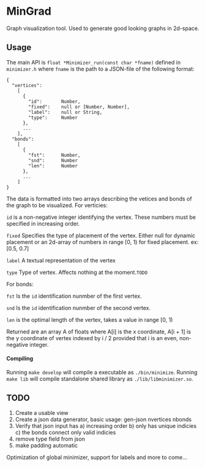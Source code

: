 # MinGrad

Graph visualization tool. Used to generate good looking graphs in 2d-space.

## Usage

The main API is `float *Minimizer_run(const char *fname)` defined in `minimizer.h` where 
`fname` is the path to a JSON-file of the following format:

```
{
  "vertices":
    [
      {
        "id":       Number,
        "fixed":    null or [Number, Number],
        "label":    null or String,
        "type":     Number
      },
      ...
    ],
  "bonds":
    [
      {
        "fst":      Number,
        "snd":      Number
        "len":      Number
      },
      ...
    ]
}
```

The data is formatted into two arrays describing the vetices and bonds of the
graph to be visualized. For verticies: 

`id` is a non-negative integer identifying the vertex. These numbers must be
specified in increasing order.

`fixed` Specifies the type of placement of the vertex. Either null for dynamic
placement or an 2d-array of numbers in range [0, 1) for fixed placement. ex:
[0.5, 0.7]

`label` A textual representation of the vertex

`type` Type of vertex. Affects nothing at the moment.`TODO`

For bonds:

`fst` Is the `id` identification nunmber of the first vertex.

`snd` Is the `id` identification nunmber of the second vertex.

`len` is the optimal length of the vertex, takes a value in range [0, 1)

Returned are an array A of floats where A[i] is the x coordinate, A[i + 1] is
the y coordinate of vertex indexed by i / 2 provided that i is an even,
non-negative integer.

#### Compiling

Running `make develop` will compile a executable as `./bin/minimize`.
Running `make lib` will compile standalone shared library as  `./lib/libminimizer.so`.

## TODO

1. Create a usable view
2. Create a json data generator, basic usage: gen-json nvertices nbonds
3. Verify that json input has a) increasing order b) only has unique indicies c)
   the bonds connect only valid indicies 
4. remove type field from json
5. make padding automatic

Optimization of global minimizer, support for labels and more to come...
